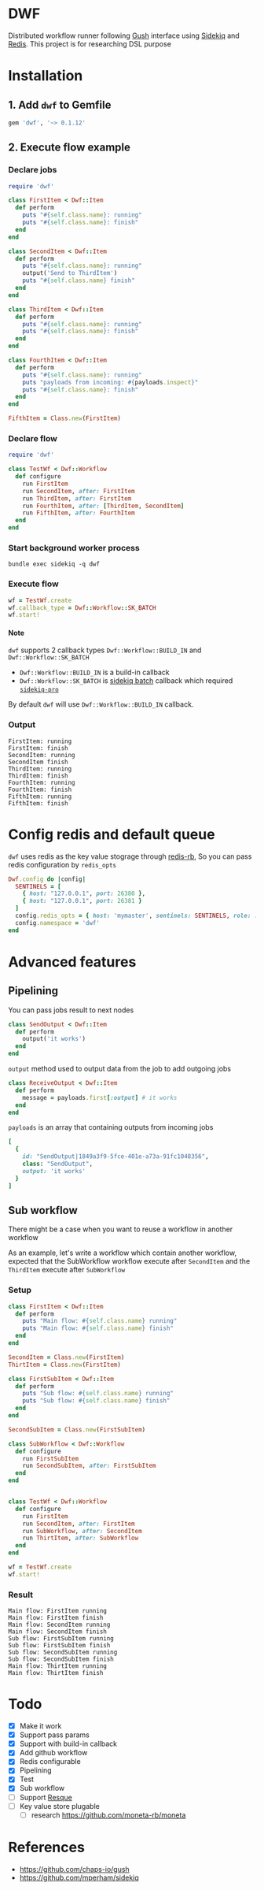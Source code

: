 # DWF
Distributed workflow runner following [Gush](https://github.com/chaps-io/gush) interface using [Sidekiq](https://github.com/mperham/sidekiq) and [Redis](https://redis.io/). This project is for researching DSL purpose

# Installation
## 1. Add `dwf` to Gemfile
```ruby
gem 'dwf', '~> 0.1.12'
```
## 2. Execute flow example
### Declare jobs

```ruby
require 'dwf'

class FirstItem < Dwf::Item
  def perform
    puts "#{self.class.name}: running"
    puts "#{self.class.name}: finish"
  end
end

class SecondItem < Dwf::Item
  def perform
    puts "#{self.class.name}: running"
    output('Send to ThirdItem')
    puts "#{self.class.name} finish"
  end
end

class ThirdItem < Dwf::Item
  def perform
    puts "#{self.class.name}: running"
    puts "#{self.class.name}: finish"
  end
end

class FourthItem < Dwf::Item
  def perform
    puts "#{self.class.name}: running"
    puts "payloads from incoming: #{payloads.inspect}"
    puts "#{self.class.name}: finish"
  end
end

FifthItem = Class.new(FirstItem)
```

### Declare flow
```ruby
require 'dwf'

class TestWf < Dwf::Workflow
  def configure
    run FirstItem
    run SecondItem, after: FirstItem
    run ThirdItem, after: FirstItem
    run FourthItem, after: [ThirdItem, SecondItem]
    run FifthItem, after: FourthItem
  end
end
```
### Start background worker process
```
bundle exec sidekiq -q dwf
```

### Execute flow
```ruby
wf = TestWf.create
wf.callback_type = Dwf::Workflow::SK_BATCH
wf.start!
```

#### Note
`dwf` supports 2 callback types `Dwf::Workflow::BUILD_IN` and `Dwf::Workflow::SK_BATCH`
- `Dwf::Workflow::BUILD_IN` is a build-in callback
- `Dwf::Workflow::SK_BATCH` is [sidekiq batch](https://github.com/mperham/sidekiq/wiki/Batches) callback which required [`sidekiq-pro`](https://sidekiq.org/products/pro.html)

By default `dwf` will use `Dwf::Workflow::BUILD_IN` callback.

### Output
```
FirstItem: running
FirstItem: finish
SecondItem: running
SecondItem finish
ThirdItem: running
ThirdItem: finish
FourthItem: running
FourthItem: finish
FifthItem: running
FifthItem: finish
```

# Config redis and default queue
`dwf` uses redis as the key value stograge through [redis-rb](https://github.com/redis/redis-rb), So you can pass redis configuration by `redis_opts`
```ruby
Dwf.config do |config|
  SENTINELS = [
    { host: "127.0.0.1", port: 26380 },
    { host: "127.0.0.1", port: 26381 }
  ]
  config.redis_opts = { host: 'mymaster', sentinels: SENTINELS, role: :master }
  config.namespace = 'dwf'
end
```
# Advanced features
## Pipelining
You can pass jobs result to next nodes

```ruby
class SendOutput < Dwf::Item
  def perform
    output('it works')
  end
end

```

`output` method used to output data from the job to add outgoing jobs

```ruby
class ReceiveOutput < Dwf::Item
  def perform
    message = payloads.first[:output] # it works
  end
end
```

`payloads` is an array that containing outputs from incoming jobs

```ruby
[
  {
    id: "SendOutput|1849a3f9-5fce-401e-a73a-91fc1048356",
    class: "SendOutput",
    output: 'it works'
  }
]
```
## Sub workflow
There might be a case when you want to reuse a workflow in another workflow

As an example, let's write a workflow which contain another workflow, expected that the SubWorkflow workflow execute after `SecondItem` and the `ThirdItem` execute after `SubWorkflow`

### Setup
```ruby
class FirstItem < Dwf::Item
  def perform
    puts "Main flow: #{self.class.name} running"
    puts "Main flow: #{self.class.name} finish"
  end
end

SecondItem = Class.new(FirstItem)
ThirtItem = Class.new(FirstItem)

class FirstSubItem < Dwf::Item
  def perform
    puts "Sub flow: #{self.class.name} running"
    puts "Sub flow: #{self.class.name} finish"
  end
end

SecondSubItem = Class.new(FirstSubItem)

class SubWorkflow < Dwf::Workflow
  def configure
    run FirstSubItem
    run SecondSubItem, after: FirstSubItem
  end
end


class TestWf < Dwf::Workflow
  def configure
    run FirstItem
    run SecondItem, after: FirstItem
    run SubWorkflow, after: SecondItem
    run ThirtItem, after: SubWorkflow
  end
end

wf = TestWf.create
wf.start!
```

### Result
```
Main flow: FirstItem running
Main flow: FirstItem finish
Main flow: SecondItem running
Main flow: SecondItem finish
Sub flow: FirstSubItem running
Sub flow: FirstSubItem finish
Sub flow: SecondSubItem running
Sub flow: SecondSubItem finish
Main flow: ThirtItem running
Main flow: ThirtItem finish
```

# Todo
- [x] Make it work
- [x] Support pass params
- [x] Support with build-in callback
- [x] Add github workflow
- [x] Redis configurable
- [x] Pipelining
- [X] Test
- [x] Sub workflow
- [ ] Support [Resque](https://github.com/resque/resque)
- [ ] Key value store plugable
  - [ ] research https://github.com/moneta-rb/moneta

# References
- https://github.com/chaps-io/gush
- https://github.com/mperham/sidekiq
